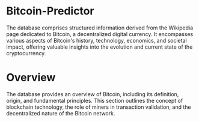 # Bitcoin-Predictor

The database comprises structured information derived from the Wikipedia page dedicated to Bitcoin, a decentralized digital currency. It encompasses various aspects of Bitcoin's history, technology, economics, and societal impact, offering valuable insights into the evolution and current state of the cryptocurrency.

# Overview 
The database provides an overview of Bitcoin, including its definition, origin, and fundamental principles. This section outlines the concept of blockchain technology, the role of miners in transaction validation, and the decentralized nature of the Bitcoin network.
